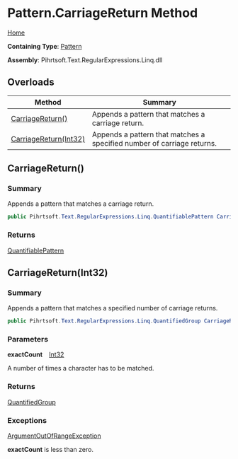 # Pattern\.CarriageReturn Method

[Home](../../../../../../README.md)

**Containing Type**: [Pattern](../README.md)

**Assembly**: Pihrtsoft\.Text\.RegularExpressions\.Linq\.dll

## Overloads

| Method | Summary |
| ------ | ------- |
| [CarriageReturn()](#Pihrtsoft_Text_RegularExpressions_Linq_Pattern_CarriageReturn) | Appends a pattern that matches a carriage return\. |
| [CarriageReturn(Int32)](#Pihrtsoft_Text_RegularExpressions_Linq_Pattern_CarriageReturn_System_Int32_) | Appends a pattern that matches a specified number of carriage returns\. |

## CarriageReturn\(\) <a name="Pihrtsoft_Text_RegularExpressions_Linq_Pattern_CarriageReturn"></a>

### Summary

Appends a pattern that matches a carriage return\.

```csharp
public Pihrtsoft.Text.RegularExpressions.Linq.QuantifiablePattern CarriageReturn()
```

### Returns

[QuantifiablePattern](../../QuantifiablePattern/README.md)

## CarriageReturn\(Int32\) <a name="Pihrtsoft_Text_RegularExpressions_Linq_Pattern_CarriageReturn_System_Int32_"></a>

### Summary

Appends a pattern that matches a specified number of carriage returns\.

```csharp
public Pihrtsoft.Text.RegularExpressions.Linq.QuantifiedGroup CarriageReturn(int exactCount)
```

### Parameters

**exactCount** &ensp; [Int32](https://docs.microsoft.com/en-us/dotnet/api/system.int32)

A number of times a character has to be matched\.

### Returns

[QuantifiedGroup](../../QuantifiedGroup/README.md)

### Exceptions

[ArgumentOutOfRangeException](https://docs.microsoft.com/en-us/dotnet/api/system.argumentoutofrangeexception)

**exactCount** is less than zero\.

